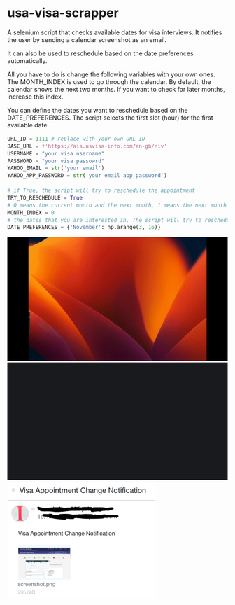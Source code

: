 # usa-visa-scrapper

A selenium script that checks available dates for visa interviews.
It notifies the user by sending a calendar screenshot as an email.

It can also be used to reschedule based on the date preferences automatically.

All you have to do is change the following variables with your own ones.
The MONTH_INDEX is used to go through the calendar. By default, the calendar shows the next two months. If you want to check for later months, increase this index.

You can define the dates you want to reschedule based on the DATE_PREFERENCES. The script selects the first slot (hour) for the first available date.

```python
URL_ID = 1111 # replace with your own URL ID
BASE_URL = f'https://ais.usvisa-info.com/en-gb/niv'
USERNAME = "your visa username"
PASSWORD = "your visa passowrd"
YAHOO_EMAIL = str('your email')
YAHOO_APP_PASSWORD = str('your email app password')

# if True, the script will try to reschedule the appointment
TRY_TO_RESCHEDULE = True
# 0 means the current month and the next month, 1 means the next month and the month after that
MONTH_INDEX = 0
# the dates that you are interested in. The script will try to reschedule to the first available date in this list
DATE_PREFERENCES = {'November': np.arange(3, 16)}
```

![Alt Text](https://github.com/Ieremie/usa-visa-scrapper/blob/main/visa_web_scraper/selenium.gif)
![Alt Text](https://github.com/Ieremie/usa-visa-scrapper/blob/main/visa_web_scraper/output.gif)
![Alt Text](https://github.com/Ieremie/usa-visa-scrapper/blob/main/visa_web_scraper/email.png)

